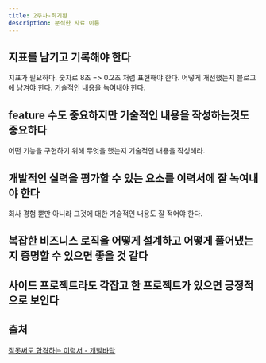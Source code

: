 ```yaml
---
title: 2주차-최기환
description: 분석한 자료 이름
---
```


## 지표를 남기고 기록해야 한다

지표가 필요하다. 숫자로 8초 => 0.2초 처럼 표현해야 한다. 어떻게 개선했는지 블로그에 남겨야 한다. 기술적인 내용을 녹여내야 한다.

## feature 수도 중요하지만 기술적인 내용을 작성하는것도 중요하다

어떤 기능을 구현하기 위해 무엇을 했는지 기술적인 내용을 작성해라.

## 개발적인 실력을 평가할 수 있는 요소를 이력서에 잘 녹여내야 한다

회사 경험 뿐만 아니라 그것에 대한 기술적인 내용도 잘 적어야 한다.

## 복잡한 비즈니스 로직을 어떻게 설계하고 어떻게 풀어냈는지 증명할 수 있으면 좋을 것 같다

## 사이드 프로젝트라도 각잡고 한 프로젝트가 있으면 긍정적으로 보인다

## 출처

[잘못써도 합격하는 이력서 - 개발바닥](https://youtu.be/FOzAGjqiTc0?si=aNsMXL1i6eBpAJvb)
